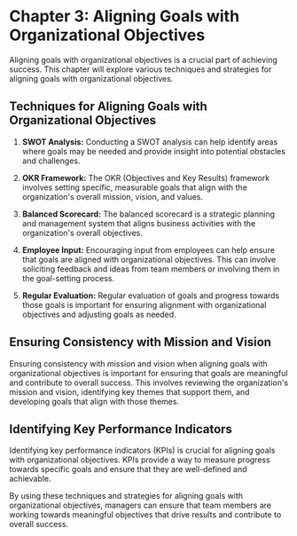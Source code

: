 Chapter 3: Aligning Goals with Organizational Objectives
========================================================

Aligning goals with organizational objectives is a crucial part of achieving success. This chapter will explore various techniques and strategies for aligning goals with organizational objectives.

Techniques for Aligning Goals with Organizational Objectives
------------------------------------------------------------

1. **SWOT Analysis:** Conducting a SWOT analysis can help identify areas where goals may be needed and provide insight into potential obstacles and challenges.

2. **OKR Framework:** The OKR (Objectives and Key Results) framework involves setting specific, measurable goals that align with the organization's overall mission, vision, and values.

3. **Balanced Scorecard:** The balanced scorecard is a strategic planning and management system that aligns business activities with the organization's overall objectives.

4. **Employee Input:** Encouraging input from employees can help ensure that goals are aligned with organizational objectives. This can involve soliciting feedback and ideas from team members or involving them in the goal-setting process.

5. **Regular Evaluation:** Regular evaluation of goals and progress towards those goals is important for ensuring alignment with organizational objectives and adjusting goals as needed.

Ensuring Consistency with Mission and Vision
--------------------------------------------

Ensuring consistency with mission and vision when aligning goals with organizational objectives is important for ensuring that goals are meaningful and contribute to overall success. This involves reviewing the organization's mission and vision, identifying key themes that support them, and developing goals that align with those themes.

Identifying Key Performance Indicators
--------------------------------------

Identifying key performance indicators (KPIs) is crucial for aligning goals with organizational objectives. KPIs provide a way to measure progress towards specific goals and ensure that they are well-defined and achievable.

By using these techniques and strategies for aligning goals with organizational objectives, managers can ensure that team members are working towards meaningful objectives that drive results and contribute to overall success.
